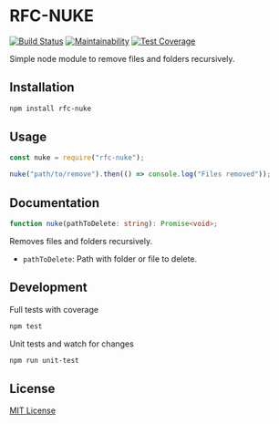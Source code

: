 # RFC-NUKE

[![Build Status](https://travis-ci.org/fcostarodrigo/rfc-nuke.svg?branch=master)](https://travis-ci.org/fcostarodrigo/rfc-nuke)
[![Maintainability](https://api.codeclimate.com/v1/badges/878cca557dfef4bd7453/maintainability)](https://codeclimate.com/github/fcostarodrigo/rfc-nuke/maintainability)
[![Test Coverage](https://api.codeclimate.com/v1/badges/878cca557dfef4bd7453/test_coverage)](https://codeclimate.com/github/fcostarodrigo/rfc-nuke/test_coverage)

Simple node module to remove files and folders recursively.

## Installation

```bash
npm install rfc-nuke
```

## Usage

```javascript
const nuke = require("rfc-nuke");

nuke("path/to/remove").then(() => console.log("Files removed"));
```

## Documentation

```typescript
function nuke(pathToDelete: string): Promise<void>;
```

Removes files and folders recursively.

* `pathToDelete`: Path with folder or file to delete.

## Development

Full tests with coverage

```bash
npm test
```

Unit tests and watch for changes

```bash
npm run unit-test
```

## License

[MIT License](http://www.opensource.org/licenses/mit-license.php)

